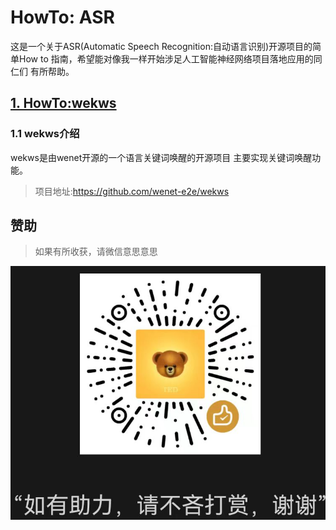 # HowTo: ASR
这是一个关于ASR(Automatic Speech Recognition:自动语言识别)开源项目的简单How to
指南，希望能对像我一样开始涉足人工智能神经网络项目落地应用的同仁们
有所帮助。

## [1. HowTo:wekws](./wekws/wekws.md)
 ### 1.1 wekws介绍
 wekws是由wenet开源的一个语言关键词唤醒的开源项目
 主要实现关键词唤醒功能。
 
 > 项目地址:https://github.com/wenet-e2e/wekws
 
 

## 赞助
> 如果有所收获，请微信意思意思

![image](https://github.com/TicooLiu/HowTo-ASR/blob/main/img/donate/weixin.jpeg)